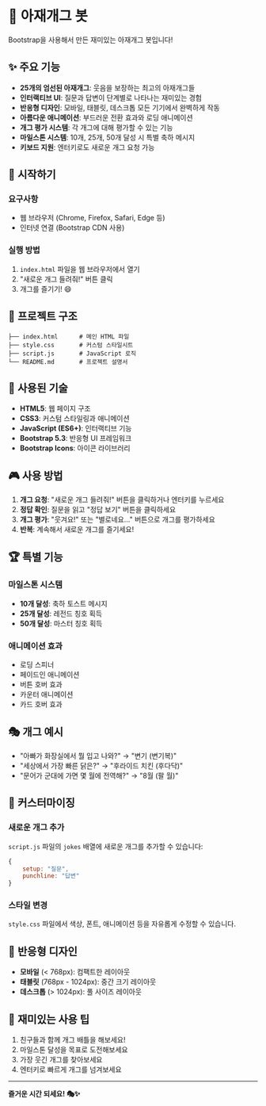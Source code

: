 # 🤣 아재개그 봇

Bootstrap을 사용해서 만든 재미있는 아재개그 봇입니다!

## ✨ 주요 기능

- **25개의 엄선된 아재개그**: 웃음을 보장하는 최고의 아재개그들
- **인터랙티브 UI**: 질문과 답변이 단계별로 나타나는 재미있는 경험
- **반응형 디자인**: 모바일, 태블릿, 데스크톱 모든 기기에서 완벽하게 작동
- **아름다운 애니메이션**: 부드러운 전환 효과와 로딩 애니메이션
- **개그 평가 시스템**: 각 개그에 대해 평가할 수 있는 기능
- **마일스톤 시스템**: 10개, 25개, 50개 달성 시 특별 축하 메시지
- **키보드 지원**: 엔터키로도 새로운 개그 요청 가능

## 🚀 시작하기

### 요구사항
- 웹 브라우저 (Chrome, Firefox, Safari, Edge 등)
- 인터넷 연결 (Bootstrap CDN 사용)

### 실행 방법
1. `index.html` 파일을 웹 브라우저에서 열기
2. "새로운 개그 들려줘!" 버튼 클릭
3. 개그를 즐기기! 😄

## 📁 프로젝트 구조

```
├── index.html      # 메인 HTML 파일
├── style.css       # 커스텀 스타일시트
├── script.js       # JavaScript 로직
└── README.md       # 프로젝트 설명서
```

## 🎨 사용된 기술

- **HTML5**: 웹 페이지 구조
- **CSS3**: 커스텀 스타일링과 애니메이션
- **JavaScript (ES6+)**: 인터랙티브 기능
- **Bootstrap 5.3**: 반응형 UI 프레임워크
- **Bootstrap Icons**: 아이콘 라이브러리

## 🎮 사용 방법

1. **개그 요청**: "새로운 개그 들려줘!" 버튼을 클릭하거나 엔터키를 누르세요
2. **정답 확인**: 질문을 읽고 "정답 보기" 버튼을 클릭하세요
3. **개그 평가**: "웃겨요!" 또는 "별로네요..." 버튼으로 개그를 평가하세요
4. **반복**: 계속해서 새로운 개그를 즐기세요!

## 🏆 특별 기능

### 마일스톤 시스템
- **10개 달성**: 축하 토스트 메시지
- **25개 달성**: 레전드 칭호 획득
- **50개 달성**: 마스터 칭호 획득

### 애니메이션 효과
- 로딩 스피너
- 페이드인 애니메이션
- 버튼 호버 효과
- 카운터 애니메이션
- 카드 호버 효과

## 🎭 개그 예시

- "아빠가 화장실에서 뭘 입고 나와?" → "변기 (변기복)"
- "세상에서 가장 빠른 닭은?" → "후라이드 치킨 (후다닥)"
- "문어가 군대에 가면 몇 월에 전역해?" → "8월 (팔 월)"

## 🔧 커스터마이징

### 새로운 개그 추가
`script.js` 파일의 `jokes` 배열에 새로운 개그를 추가할 수 있습니다:

```javascript
{
    setup: "질문",
    punchline: "답변"
}
```

### 스타일 변경
`style.css` 파일에서 색상, 폰트, 애니메이션 등을 자유롭게 수정할 수 있습니다.

## 📱 반응형 디자인

- **모바일** (< 768px): 컴팩트한 레이아웃
- **태블릿** (768px - 1024px): 중간 크기 레이아웃  
- **데스크톱** (> 1024px): 풀 사이즈 레이아웃

## 🎉 재미있는 사용 팁

1. 친구들과 함께 개그 배틀을 해보세요!
2. 마일스톤 달성을 목표로 도전해보세요
3. 가장 웃긴 개그를 찾아보세요
4. 엔터키로 빠르게 개그를 넘겨보세요

---

**즐거운 시간 되세요! 🎭✨** 
